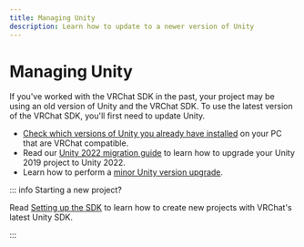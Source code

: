 ```yaml
---
title: Managing Unity
description: Learn how to update to a newer version of Unity
---
```


# Managing Unity

If you've worked with the VRChat SDK in the past, your project may be using an old version of Unity and the VRChat SDK. To use the latest version of the VRChat SDK, you'll first need to update Unity.

- [Check which versions of Unity you already have installed](unity-2022.md#managing-unity-versions) on your PC that are VRChat compatible.
- Read our [Unity 2022 migration guide](/creators.vrchat.com/sdk/upgrade/unity-2022) to learn how to upgrade your Unity 2019 project to Unity 2022.
- Learn how to perform a [minor Unity version upgrade](/creators.vrchat.com/sdk/upgrade/migrating-to-a-newer-minor-unity-version).

::: info Starting a new project?

Read [Setting up the SDK](/creators.vrchat.com/sdk/) to learn how to create new projects with VRChat's latest Unity SDK.

:::